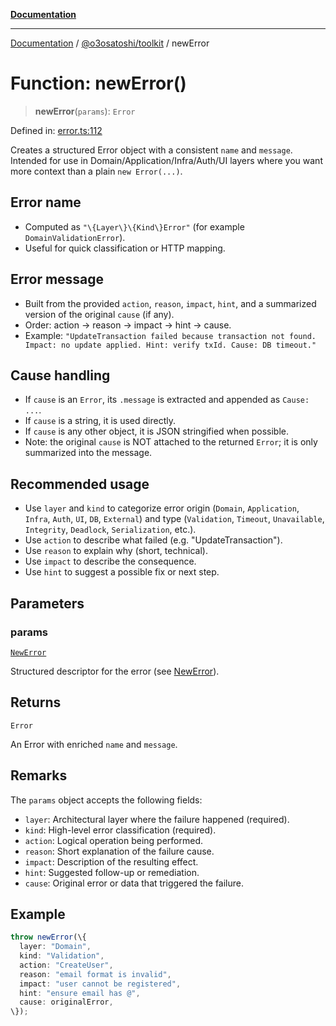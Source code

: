 [**Documentation**](../../../README.md)

***

[Documentation](../../../README.md) / [@o3osatoshi/toolkit](../README.md) / newError

# Function: newError()

> **newError**(`params`): `Error`

Defined in: [error.ts:112](https://github.com/o3osatoshi/experiment/blob/67ff251451cab829206391b718d971ec20ce4dfb/packages/toolkit/src/error.ts#L112)

Creates a structured Error object with a consistent `name` and `message`.
Intended for use in Domain/Application/Infra/Auth/UI layers where you want
more context than a plain `new Error(...)`.

## Error name
- Computed as `"\{Layer\}\{Kind\}Error"` (for example `DomainValidationError`).
- Useful for quick classification or HTTP mapping.

## Error message
- Built from the provided `action`, `reason`, `impact`, `hint`, and a
  summarized version of the original `cause` (if any).
- Order: action → reason → impact → hint → cause.
- Example: `"UpdateTransaction failed because transaction not found. Impact: no update applied. Hint: verify txId. Cause: DB timeout."`

## Cause handling
- If `cause` is an `Error`, its `.message` is extracted and appended as `Cause: ...`.
- If `cause` is a string, it is used directly.
- If `cause` is any other object, it is JSON stringified when possible.
- Note: the original `cause` is NOT attached to the returned `Error`; it is
  only summarized into the message.

## Recommended usage
- Use `layer` and `kind` to categorize error origin (`Domain`, `Application`, `Infra`, `Auth`, `UI`, `DB`, `External`) and type (`Validation`, `Timeout`, `Unavailable`, `Integrity`, `Deadlock`, `Serialization`, etc.).
- Use `action` to describe what failed (e.g. "UpdateTransaction").
- Use `reason` to explain why (short, technical).
- Use `impact` to describe the consequence.
- Use `hint` to suggest a possible fix or next step.

## Parameters

### params

[`NewError`](../type-aliases/NewError.md)

Structured descriptor for the error (see [NewError](../type-aliases/NewError.md)).

## Returns

`Error`

An Error with enriched `name` and `message`.

## Remarks

The `params` object accepts the following fields:
- `layer`: Architectural layer where the failure happened (required).
- `kind`: High-level error classification (required).
- `action`: Logical operation being performed.
- `reason`: Short explanation of the failure cause.
- `impact`: Description of the resulting effect.
- `hint`: Suggested follow-up or remediation.
- `cause`: Original error or data that triggered the failure.

## Example

```ts
throw newError(\{
  layer: "Domain",
  kind: "Validation",
  action: "CreateUser",
  reason: "email format is invalid",
  impact: "user cannot be registered",
  hint: "ensure email has @",
  cause: originalError,
\});
```
